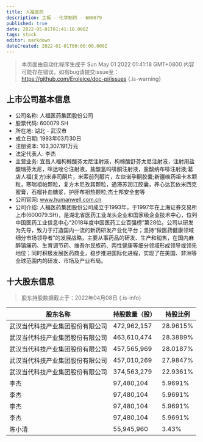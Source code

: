 ```yaml
---
title: 人福医药
description: 主板 - 化学制药 - 600079
published: true
date: 2022-05-01T01:41:18.000Z
tags: stock
editor: markdown
dateCreated: 2022-01-01T00:00:00.000Z
---
```


> 本页面由自动化程序生成于 Sun May 01 2022 01:41:18 GMT+0800
> 内容可能存在错误，如有bug请提交issue至：https://github.com/Eroleice/doc-pi/issues
{.is-warning}

## 上市公司基本信息
- 公司名称: 人福医药集团股份公司
- 股票代码: 600079.SH
- 所在地: 湖北 - 武汉市
- 成立日期: 1993年03月30日
- 注册资本: 163,307.191万元
- 法定代表人: 李杰
- 主营业务: 宜昌人福枸橼酸芬太尼注射液，枸橼酸舒芬太尼注射液，注射用盐酸瑞芬太尼，咪达唑仑注射液，盐酸氢吗啡酮注射液，盐酸纳布啡注射液;葛店人福(复方)米非司酮片，米索前列醇片，左炔诺孕酮胶囊;新疆维药祖卡木颗粒，寒喘祖帕颗粒，复方木尼孜其颗粒，通滞苏润江胶囊，养心达瓦依米西克蜜膏，石榴补血糖浆，护肝布祖热颗粒;杰士邦安全套等
- 公司官网: www.humanwell.com.cn
- 公司介绍: 人福医药集团股份公司成立于1993年，于1997年在上海证券交易所上市(600079.SH)，是湖北省医药工业龙头企业和国家级企业技术中心，位列中国医药工业信息中心“2018年度中国医药工业百强榜”第28位。公司以研发为先导，致力于打造国内一流的新药研发产业化平台；坚持“做医药健康领域细分市场领导者”的发展战略，主要从事药品的研发、生产和销售，在国内麻醉镇痛药、生育调节药、维吾尔民族药、两性健康等细分领域形成领导或领先地位；同时积极发展医药商业，稳步推进国际化进程，实现了在美国、非洲等全球范围内的研发、市场及产业布局。


## 十大股东信息
> 股东持股数据截止于：2022年04月08日
{.is-info}

| 股东名称 | 持股数量（股） | 持股比例 |
| --- | --- | --- |
| 武汉当代科技产业集团股份有限公司 | 472,962,157 | 28.9615% |
| 武汉当代科技产业集团股份有限公司 | 463,610,474 | 28.3889% |
| 武汉当代科技产业集团股份有限公司 | 457,565,969 | 28.0187% |
| 武汉当代科技产业集团股份有限公司 | 457,010,269 | 27.9847% |
| 武汉当代科技产业集团股份有限公司 | 374,563,279 | 22.9361% |
| 李杰 | 97,480,104 | 5.9691% |
| 李杰 | 97,480,104 | 5.9691% |
| 李杰 | 97,480,104 | 5.9691% |
| 李杰 | 97,480,104 | 5.9691% |
| 陈小清 | 55,945,960 | 3.43% |




